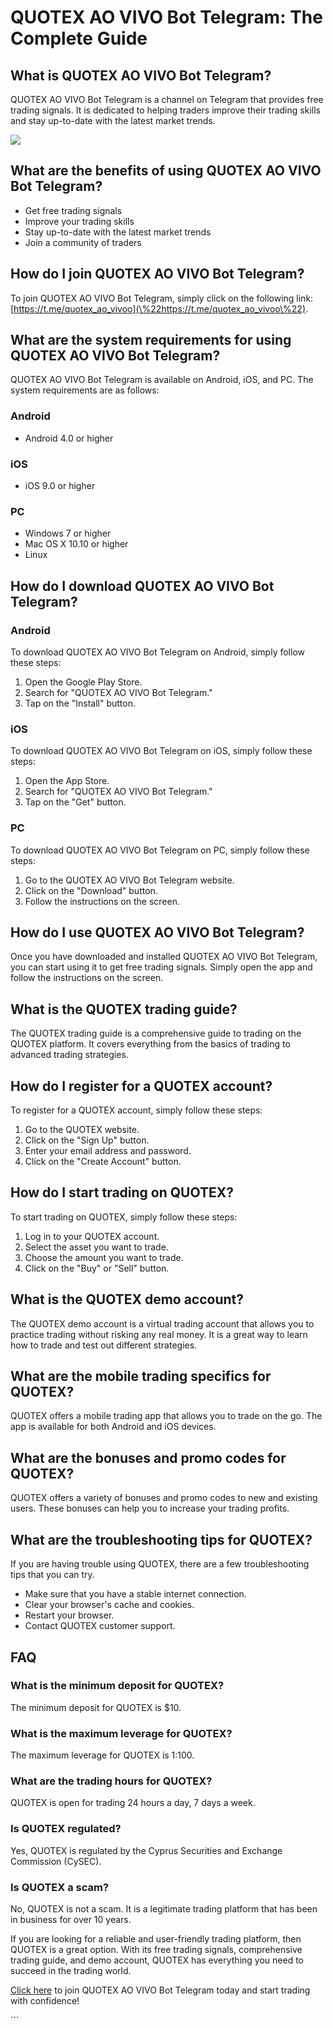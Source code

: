 # QUOTEX AO VIVO Bot Telegram: The Complete Guide

## What is QUOTEX AO VIVO Bot Telegram?

QUOTEX AO VIVO Bot Telegram is a channel on Telegram that provides free
trading signals. It is dedicated to helping traders improve their
trading skills and stay up-to-date with the latest market trends.

[![](https://static.quotex.io/files/4_en/300_250.jpg)](https://traff.sbs/brokerqxlid)

## What are the benefits of using QUOTEX AO VIVO Bot Telegram?

-   Get free trading signals
-   Improve your trading skills
-   Stay up-to-date with the latest market trends
-   Join a community of traders

## How do I join QUOTEX AO VIVO Bot Telegram?

To join QUOTEX AO VIVO Bot Telegram, simply click on the following link:
[https://t.me/quotex_ao_vivoo](\%22https://t.me/quotex_ao_vivoo\%22).

## What are the system requirements for using QUOTEX AO VIVO Bot Telegram?

QUOTEX AO VIVO Bot Telegram is available on Android, iOS, and PC. The
system requirements are as follows:

### Android

-   Android 4.0 or higher

### iOS

-   iOS 9.0 or higher

### PC

-   Windows 7 or higher
-   Mac OS X 10.10 or higher
-   Linux

## How do I download QUOTEX AO VIVO Bot Telegram?

### Android

To download QUOTEX AO VIVO Bot Telegram on Android, simply follow these
steps:

1.  Open the Google Play Store.
2.  Search for "QUOTEX AO VIVO Bot Telegram."
3.  Tap on the "Install" button.

### iOS

To download QUOTEX AO VIVO Bot Telegram on iOS, simply follow these
steps:

1.  Open the App Store.
2.  Search for "QUOTEX AO VIVO Bot Telegram."
3.  Tap on the "Get" button.

### PC

To download QUOTEX AO VIVO Bot Telegram on PC, simply follow these
steps:

1.  Go to the QUOTEX AO VIVO Bot Telegram website.
2.  Click on the "Download" button.
3.  Follow the instructions on the screen.

## How do I use QUOTEX AO VIVO Bot Telegram?

Once you have downloaded and installed QUOTEX AO VIVO Bot Telegram, you
can start using it to get free trading signals. Simply open the app and
follow the instructions on the screen.

## What is the QUOTEX trading guide?

The QUOTEX trading guide is a comprehensive guide to trading on the
QUOTEX platform. It covers everything from the basics of trading to
advanced trading strategies.

## How do I register for a QUOTEX account?

To register for a QUOTEX account, simply follow these steps:

1.  Go to the QUOTEX website.
2.  Click on the "Sign Up" button.
3.  Enter your email address and password.
4.  Click on the "Create Account" button.

## How do I start trading on QUOTEX?

To start trading on QUOTEX, simply follow these steps:

1.  Log in to your QUOTEX account.
2.  Select the asset you want to trade.
3.  Choose the amount you want to trade.
4.  Click on the "Buy" or "Sell" button.

## What is the QUOTEX demo account?

The QUOTEX demo account is a virtual trading account that allows you to
practice trading without risking any real money. It is a great way to
learn how to trade and test out different strategies.

## What are the mobile trading specifics for QUOTEX?

QUOTEX offers a mobile trading app that allows you to trade on the go.
The app is available for both Android and iOS devices.

## What are the bonuses and promo codes for QUOTEX?

QUOTEX offers a variety of bonuses and promo codes to new and existing
users. These bonuses can help you to increase your trading profits.

## What are the troubleshooting tips for QUOTEX?

If you are having trouble using QUOTEX, there are a few troubleshooting
tips that you can try.

-   Make sure that you have a stable internet connection.
-   Clear your browser\'s cache and cookies.
-   Restart your browser.
-   Contact QUOTEX customer support.

## FAQ

### What is the minimum deposit for QUOTEX?

The minimum deposit for QUOTEX is \$10.

### What is the maximum leverage for QUOTEX?

The maximum leverage for QUOTEX is 1:100.

### What are the trading hours for QUOTEX?

QUOTEX is open for trading 24 hours a day, 7 days a week.

### Is QUOTEX regulated?

Yes, QUOTEX is regulated by the Cyprus Securities and Exchange
Commission (CySEC).

### Is QUOTEX a scam?

No, QUOTEX is not a scam. It is a legitimate trading platform that has
been in business for over 10 years.

If you are looking for a reliable and user-friendly trading platform,
then QUOTEX is a great option. With its free trading signals,
comprehensive trading guide, and demo account, QUOTEX has everything you
need to succeed in the trading world.

[Click here](\%22https://traff.sbs/brokerqxlid\%22) to join QUOTEX AO
VIVO Bot Telegram today and start trading with confidence!

\`\`\`

